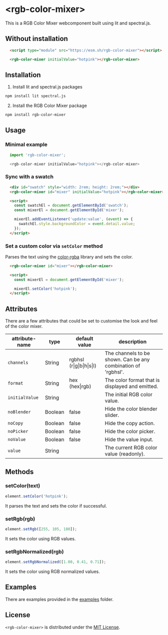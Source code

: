 # \<rgb-color-mixer>

This is a RGB Color Mixer webcomponent built using lit and spectral.js.

## Without installation

```html
  <script type="module" src="https://esm.sh/rgb-color-mixer"></script>

  <rgb-color-mixer initialValue="hotpink"></rgb-color-mixer>
```

## Installation

1. Install lit and spectral.js packages

```bash
npm install lit spectral.js
```

2. Install the RGB Color Mixer package

```bash
npm install rgb-color-mixer
```

## Usage

### Minimal example
```js
  import 'rgb-color-mixer';

  <rgb-color-mixer initialValue="hotpink"></rgb-color-mixer>
```

### Sync with a swatch

```html
  <div id="swatch" style="width: 2rem; height: 2rem;"></div>
  <rgb-color-mixer id="mixer" initialValue="hotpink"></rgb-color-mixer>

  <script>
    const swatchEl = document.getElementById('swatch');
    const mixerEl = document.getElementById('mixer');

    mixerEl.addEventListener('update:value', (event) => {
      swatchEl.style.backgroundColor = event.detail.value;
    });
  </script>
```

### Set a custom color via `setColor` method

Parses the text using the [color-rgba](https://github.com/colorjs/color-rgba#readme) library and sets the color.

```html
  <rgb-color-mixer id="mixer"></rgb-color-mixer>

  <script>
    const mixerEl = document.getElementById('mixer');

    mixerEl.setColor('hotpink');
  </script>
```

## Attributes

There are a few attributes that could be set to customise the look and feel of the color mixer.

attribute-name         | type    | default value                   | description
--------------         | ----    | -------------                   | -----------
`channels`             | String  | rgbhsl (r\|g\|b\|h\|s\|l)       | The channels to be shown. Can be any combination of 'rgbhsl'.
`format`               | String  | hex (hex\|rgb)                  | The color format that is displayed and emitted.
`initialValue`         | String  |                                 | The initial RGB color value.
`noBlender`            | Boolean | false                           | Hide the color blender slider.
`noCopy`               | Boolean | false                           | Hide the copy action.
`noPicker`             | Boolean | false                           | Hide the color picker.
`noValue`              | Boolean | false                           | Hide the value input.
`value`                | String  |                                 | The current RGB color value (readonly).

## Methods

### setColor(text)
```javascript
element.setColor('hotpink');
```

It parses the text and sets the color if successful.

### setRgb(rgb)

```javascript
element.setRgb([255, 105, 180]);
```
It sets the color using RGB values.

### setRgbNormalized(rgb)
```javascript
element.setRgbNormalized([1.00, 0.41, 0.71]);
```
It sets the color using RGB normalized values.

## Examples

There are examples provided in the [examples](./examples) folder.

## License

`<rgb-color-mixer>` is distributed under the [MIT License](./LICENSE).
